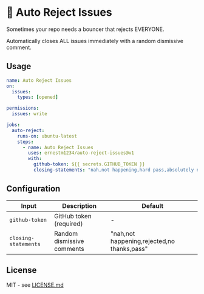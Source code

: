 # 🚫 Auto Reject Issues

Sometimes your repo needs a bouncer that rejects EVERYONE.

Automatically closes ALL issues immediately with a random dismissive comment.

## Usage

```yaml
name: Auto Reject Issues
on:
  issues:
    types: [opened]

permissions:
  issues: write

jobs:
  auto-reject:
    runs-on: ubuntu-latest
    steps:
      - name: Auto Reject Issues
        uses: ernestm1234/auto-reject-issues@v1
        with:
          github-token: ${{ secrets.GITHUB_TOKEN }}
          closing-statements: "nah,not happening,hard pass,absolutely not,denied"
```

## Configuration

| Input                | Description                | Default                                     |
| -------------------- | -------------------------- | ------------------------------------------- |
| `github-token`       | GitHub token (required)    | -                                           |
| `closing-statements` | Random dismissive comments | "nah,not happening,rejected,no thanks,pass" |

## License

MIT - see [LICENSE.md](LICENSE.md)

